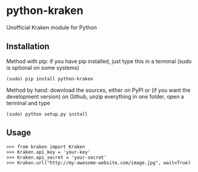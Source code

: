 python-kraken
=============

Unofficial Kraken module for Python

## Installation

Method with pip: if you have pip installed, just type this in a terminal (sudo is optional on some systems)

```
(sudo) pip install python-kraken
```

Method by hand: download the sources, either on PyPI or (if you want the development version) on Github, unzip everything in one folder, open a terminal and type

```
(sudo) python setup.py install
```


## Usage

```
>>> from kraken import Kraken
>>> Kraken.api_key = 'your-key'
>>> Kraken.api_secret = 'your-secret'
>>> Kraken.url("http://my-awesome-website.com/image.jpg", wait=True)
```

